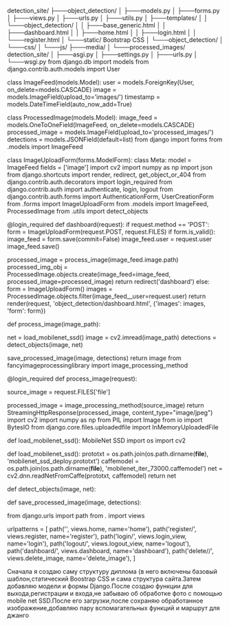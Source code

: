 
detection_site/
├───object_detection/
│ ├───models.py
│ ├───forms.py
│ ├───views.py
│ ├───urls.py
│ ├───utils.py
│ ├───templates/ 
│ │ └───object_detection/
│ │ ├───base_generic.html 
│ │ ├───dashboard.html
│ │ ├───home.html
│ │ ├───login.html
│ │ └───register.html
│ └───static/ Bootstrap CSS
│ └───object_detection/
│ └───css/
│ └───js/
├───media/
│ └───processed_images/
detection_site/
│ ├───asgi.py
│ ├───settings.py
│ ├───urls.py
│ └───wsgi.py
from django.db import models
from django.contrib.auth.models import User

class ImageFeed(models.Model):
user = models.ForeignKey(User, on_delete=models.CASCADE)
image = models.ImageField(upload_to='images/')
timestamp = models.DateTimeField(auto_now_add=True)

class ProcessedImage(models.Model):
image_feed = models.OneToOneField(ImageFeed, on_delete=models.CASCADE)
processed_image = models.ImageField(upload_to='processed_images/')
detections = models.JSONField(default=list) 
from django import forms
from .models import ImageFeed

class ImageUploadForm(forms.ModelForm):
class Meta:
model = ImageFeed
fields = ['image']
import cv2
import numpy as np
import json
from django.shortcuts import render, redirect, get_object_or_404
from django.contrib.auth.decorators import login_required
from django.contrib.auth import authenticate, login, logout
from django.contrib.auth.forms import AuthenticationForm, UserCreationForm
from .forms import ImageUploadForm
from .models import ImageFeed, ProcessedImage
from .utils import detect_objects 


@login_required
def dashboard(request):
if request.method == 'POST':
form = ImageUploadForm(request.POST, request.FILES)
if form.is_valid():
image_feed = form.save(commit=False)
image_feed.user = request.user
image_feed.save()

 processed_image = process_image(image_feed.image.path)
 processed_img_obj = ProcessedImage.objects.create(image_feed=image_feed, processed_image=processed_image)
 return redirect('dashboard')
else:
form = ImageUploadForm()
images = ProcessedImage.objects.filter(image_feed__user=request.user)
return render(request, 'object_detection/dashboard.html', {'images': images, 'form': form})

def process_image(image_path):

 net = load_mobilenet_ssd()
 image = cv2.imread(image_path)
 detections = detect_objects(image, net)
 
 save_processed_image(image, detections)
 return image
from fancyimageprocessinglibrary import image_processing_method

@login_required
def process_image(request):
 
 source_image = request.FILES['file']
 
 processed_image = image_processing_method(source_image)
 return StreamingHttpResponse(processed_image, content_type="image/jpeg")
import cv2
import numpy as np
from PIL import Image
from io import BytesIO
from django.core.files.uploadedfile import InMemoryUploadedFile

def load_mobilenet_ssd():
 MobileNet SSD 
import os
import cv2

def load_mobilenet_ssd():
 prototxt = os.path.join(os.path.dirname(__file__), 'mobilenet_ssd_deploy.prototxt')
 caffemodel = os.path.join(os.path.dirname(__file__), 'mobilenet_iter_73000.caffemodel')
 net = cv2.dnn.readNetFromCaffe(prototxt, caffemodel)
return net


def detect_objects(image, net):



def save_processed_image(image, detections):

from django.urls import path
from . import views

urlpatterns = [
path('', views.home, name='home'),
path('register/', views.register, name='register'),
path('login/', views.login_view, name='login'),
path('logout/', views.logout_view, name='logout'),
path('dashboard/', views.dashboard, name='dashboard'),
path('delete//', views.delete_image, name='delete_image'),
]







Сначала я создаю саму структуру диплома (в него включены базовый шаблон,статический Boostrap CSS и сама структура сайта.Затем добавляю модели и формы Django.После создаю функции для выхода,регистрации и входа,не забываю об обработке фото с помощью mobile net SSD.После его загрузки,после сохраняю обработанное изображение,добавляю пару вспомагательных функций и маршрут для джанго
